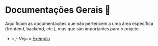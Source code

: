 # Documentações Gerais 📖

Aqui ficam as documentações que não pertencem a uma área específica (frontend, backend, etc.), mas que são importantes para o projeto.

- 👉 Veja o [Exemplo](./exemplo.md)

